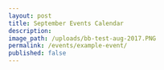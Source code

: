 ```yaml
---
layout: post
title: September Events Calendar
description:
image_path: /uploads/bb-test-aug-2017.PNG
permalink: /events/example-event/
published: false
---
```

